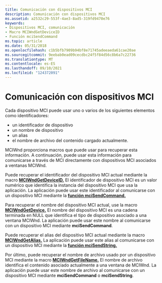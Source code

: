 ```yaml
---
title: Comunicación con dispositivos MCI
description: Comunicación con dispositivos MCI
ms.assetid: a2532c29-553f-4ae3-8ad5-319fd9470e76
keywords:
- Dispositivos MCI, comunicación
- Macro MCIWndGetDeviceID
- Función mciSendCommand
ms.topic: article
ms.date: 05/31/2018
ms.openlocfilehash: c1b5bfb7909b94bf8e71745adeeaeda61cae20ae
ms.sourcegitcommit: 9eebab0ead09cecdbc24f5f84d56c8b6a7c22736
ms.translationtype: MT
ms.contentlocale: es-ES
ms.lasthandoff: 09/10/2021
ms.locfileid: "124372091"
---
```

# <a name="communication-with-mci-devices"></a>Comunicación con dispositivos MCI

Cada dispositivo MCI puede usar uno o varios de los siguientes elementos como identificadores:

-   un identificador de dispositivo
-   un nombre de dispositivo
-   un alias
-   el nombre de archivo del contenido cargado actualmente.

MCIWnd proporciona macros que puede usar para recuperar esta información. A continuación, puede usar esta información para comunicarse a través de MCI directamente con dispositivos MCI asociados a ventanas MCIWnd.

Puede recuperar el identificador del dispositivo MCI actual mediante la macro [**MCIWndGetDeviceID.**](/windows/desktop/api/Vfw/nf-vfw-mciwndgetdeviceid) El identificador de dispositivo MCI es un valor numérico que identifica la instancia del dispositivo MCI que usa la aplicación. La aplicación puede usar este identificador al comunicarse con un dispositivo MCI mediante la [**función mciSendCommand.**](/previous-versions//dd757160(v=vs.85))

Para recuperar el nombre del dispositivo MCI actual, use la macro [**MCIWndGetDevice.**](/windows/desktop/api/Vfw/nf-vfw-mciwndgetdevice) El nombre del dispositivo MCI es una cadena terminada en NULL que identifica el tipo de dispositivo asociado a una ventana MCIWnd. La aplicación puede usar este nombre al comunicarse con un dispositivo MCI mediante **mciSendCommand**.

Puede recuperar el alias del dispositivo MCI actual mediante la macro [**MCIWndGetAlias.**](/windows/desktop/api/Vfw/nf-vfw-mciwndgetalias) La aplicación puede usar este alias al comunicarse con un dispositivo MCI mediante la [**función mciSendString.**](/previous-versions//dd757161(v=vs.85))

Por último, puede recuperar el nombre de archivo usado por un dispositivo MCI mediante la macro [**MCIWndGetFileName.**](/windows/desktop/api/Vfw/nf-vfw-mciwndgetfilename) El nombre de archivo identifica el contenido asociado actualmente a una ventana de MCIWnd. La aplicación puede usar este nombre de archivo al comunicarse con un dispositivo MCI mediante **mciSendCommand** o **mciSendString**.

 

 